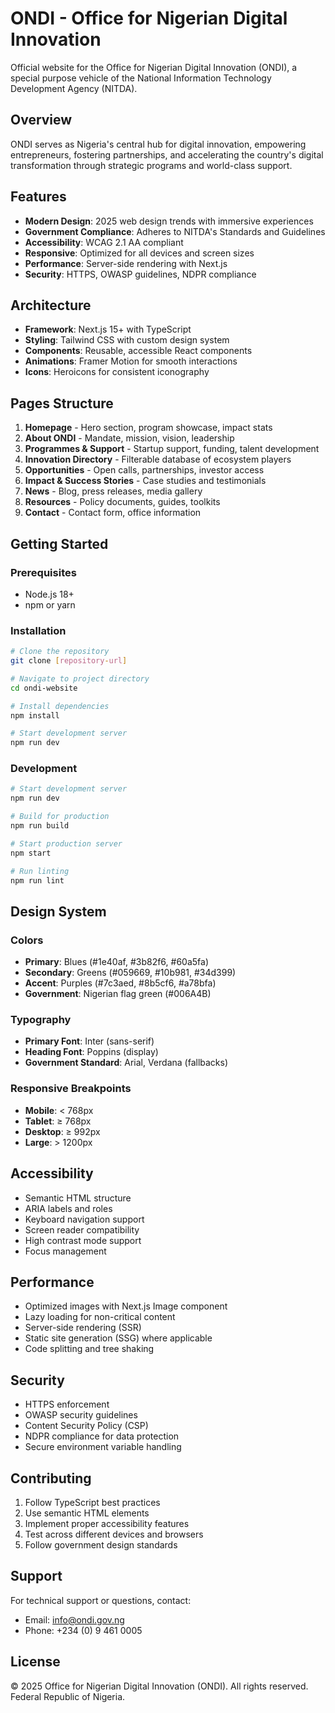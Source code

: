 # ONDI - Office for Nigerian Digital Innovation

Official website for the Office for Nigerian Digital Innovation (ONDI), a special purpose vehicle of the National Information Technology Development Agency (NITDA).

## Overview

ONDI serves as Nigeria's central hub for digital innovation, empowering entrepreneurs, fostering partnerships, and accelerating the country's digital transformation through strategic programs and world-class support.

## Features

- **Modern Design**: 2025 web design trends with immersive experiences
- **Government Compliance**: Adheres to NITDA's Standards and Guidelines
- **Accessibility**: WCAG 2.1 AA compliant
- **Responsive**: Optimized for all devices and screen sizes
- **Performance**: Server-side rendering with Next.js
- **Security**: HTTPS, OWASP guidelines, NDPR compliance

## Architecture

- **Framework**: Next.js 15+ with TypeScript
- **Styling**: Tailwind CSS with custom design system
- **Components**: Reusable, accessible React components
- **Animations**: Framer Motion for smooth interactions
- **Icons**: Heroicons for consistent iconography

## Pages Structure

1. **Homepage** - Hero section, program showcase, impact stats
2. **About ONDI** - Mandate, mission, vision, leadership
3. **Programmes & Support** - Startup support, funding, talent development
4. **Innovation Directory** - Filterable database of ecosystem players
5. **Opportunities** - Open calls, partnerships, investor access
6. **Impact & Success Stories** - Case studies and testimonials
7. **News** - Blog, press releases, media gallery
8. **Resources** - Policy documents, guides, toolkits
9. **Contact** - Contact form, office information

## Getting Started

### Prerequisites

- Node.js 18+ 
- npm or yarn

### Installation

```bash
# Clone the repository
git clone [repository-url]

# Navigate to project directory
cd ondi-website

# Install dependencies
npm install

# Start development server
npm run dev
```

### Development

```bash
# Start development server
npm run dev

# Build for production
npm run build

# Start production server
npm start

# Run linting
npm run lint
```

## Design System

### Colors

- **Primary**: Blues (#1e40af, #3b82f6, #60a5fa)
- **Secondary**: Greens (#059669, #10b981, #34d399)
- **Accent**: Purples (#7c3aed, #8b5cf6, #a78bfa)
- **Government**: Nigerian flag green (#006A4B)

### Typography

- **Primary Font**: Inter (sans-serif)
- **Heading Font**: Poppins (display)
- **Government Standard**: Arial, Verdana (fallbacks)

### Responsive Breakpoints

- **Mobile**: < 768px
- **Tablet**: ≥ 768px
- **Desktop**: ≥ 992px
- **Large**: > 1200px

## Accessibility

- Semantic HTML structure
- ARIA labels and roles
- Keyboard navigation support
- Screen reader compatibility
- High contrast mode support
- Focus management

## Performance

- Optimized images with Next.js Image component
- Lazy loading for non-critical content
- Server-side rendering (SSR)
- Static site generation (SSG) where applicable
- Code splitting and tree shaking

## Security

- HTTPS enforcement
- OWASP security guidelines
- Content Security Policy (CSP)
- NDPR compliance for data protection
- Secure environment variable handling

## Contributing

1. Follow TypeScript best practices
2. Use semantic HTML elements
3. Implement proper accessibility features
4. Test across different devices and browsers
5. Follow government design standards

## Support

For technical support or questions, contact:
- Email: info@ondi.gov.ng
- Phone: +234 (0) 9 461 0005

## License

© 2025 Office for Nigerian Digital Innovation (ONDI). All rights reserved.
Federal Republic of Nigeria.
